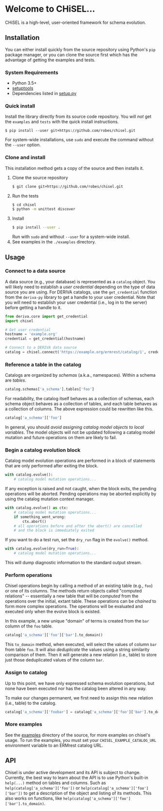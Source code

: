 # Welcome to CHiSEL...

CHiSEL is a high-level, user-oriented framework for schema evolution.

## Installation

You can either install quickly from the source repository using Python's `pip`
package manager, or you can clone the source first which has the advantage of 
getting the examples and tests.

### System Requirements

- Python 3.5+
- [setuptools](https://pypi.org/project/setuptools/)
- Dependencies listed in [setup.py](./setup.py)

### Quick install

Install the library directly from its source code repository. You will 
_not_ get the `examples` and `tests` with the quick install instructions.

```
$ pip install --user git+https://github.com/robes/chisel.git
```

For system-wide installations, use `sudo` and execute the command without the 
`--user` option.

### Clone and install

This installation method gets a copy of the source and then installs it.

1. Clone the source repository
    ```sh
    $ git clone git+https://github.com/robes/chisel.git
    ```
2. Run the tests
    ```sh
    $ cd chisel
    $ python -m unittest discover
    ```
3. Install
    ```sh
    $ pip install --user .
    ```
    Run with `sudo` and without `--user` for a system-wide install.
4. See examples in the `./examples` directory.

## Usage

### Connect to a data source

A data source (e.g., your database) is represented as a `catalog` object.
You will likely need to establish a _user credential_ depending on the type of
data source you are using. For DERIVA catalogs, use the `get_credential` 
function from the `deriva-py` library to get a handle to your user
credential. Note that you will need to establish your user credential (i.e., 
log in to the server) before getting a handle to it.

```python
from deriva.core import get_credential
import chisel

# Get user credential
hostname = 'example.org'
credential = get_credential(hostname)

# Connect to a DERIVA data source
catalog = chisel.connect('https://example.org/ermrest/catalog/1', credential)
```

### Reference a table in the catalog

Catalogs are organized by _schemas_ (a.k.a., namespaces). Within a schema are 
_tables_.

```python
catalog.schemas['a_schema'].tables['foo']
```

For readability, the catalog itself behaves as a collection of schemas, each 
schema object behaves as a collection of tables, and each table behaves as a
 collection of columns. The above expression could be rewritten like this.

```python
catalog['a_schema']['foo']
```

In general, you should _avoid assigning catalog model objects to local
variables_. The model objects will not be updated following a catalog model 
mutation and future operations on them are likely to fail.

### Begin a catalog evolution block

Catalog model evolution operations are performed in a block of statements that
are only performed after exiting the block.

```python
with catalog.evolve():
    # catalog model mutation operations...
```

If any exception is raised and not caught, when the block exits, the pending 
operations will be aborted. Pending operations may be aborted explicitly by 
using the catalog mutation context manager.

```python
with catalog.evolve() as ctx:
    # catalog model mutation operations...
    if something_went_wrong:
        ctx.abort()
    # all operations before and after the abort() are cancelled
    # and the block is immediately exited
```

If you want to do a test run, set the `dry_run` flag in the `evolve()` method.

```python
with catalog.evolve(dry_run=True):
    # catalog model mutation operations...
```

This will dump diagnostic information to the standard output stream.

### Perform operations

Chisel operations begin by calling a method of an existing table (e.g., `foo`)
or one of its columns. The methods return objects called "computed relations" 
-- essentially a new table that will be _computed_ from the operations over 
the initial, extant table. These operations can be _chained_ to form more 
complex operations. The operations will be evaluated and executed only when 
the evolve block is existed.

In this example, a new unique "domain" of terms is created from the `bar`
column of the `foo` table.

```python
catalog['a_schema']['foo']['bar'].to_domain()
```

This `to_domain` method, when executed, will select the values of 
column `bar` from table `foo`. It will also _deduplicate_ the values using a 
string similarity comparison of them. Then it will generate a new relation
(i.e., table) to store just those deduplicated values of the column `bar`.

### Assign to catalog

Up to this point, we have only expressed schema evolution operations, but none
have been executed nor has the catalog been altered in any way.

To make our changes permanent, we first need to assign this new relation 
(i.e., table) to the catalog.

```python
catalog['a_schema']['foobar'] = catalog['a_schema']['foo']['bar'].to_domain()
```

### More examples

See the [examples](./examples) directory of the source, for more examples on 
chisel's usage. To run the examples, you must set your 
`CHISEL_EXAMPLE_CATALOG_URL` environment variable to an ERMrest catalog URL.

## API

Chisel is under active development and its API is subject to change. Currently,
the best way to learn about the API is to use Python's built-in `help(...)` 
method on tables and columns. Such as `help(catalog['a_schema']['foo'])` or 
`help(catalog['a_schema']['foo']['bar'])` to get a description of the object 
and listing of its methods. This also works on functions, like 
`help(catalog['a_schema']['foo']['bar'].to_domain)`.
